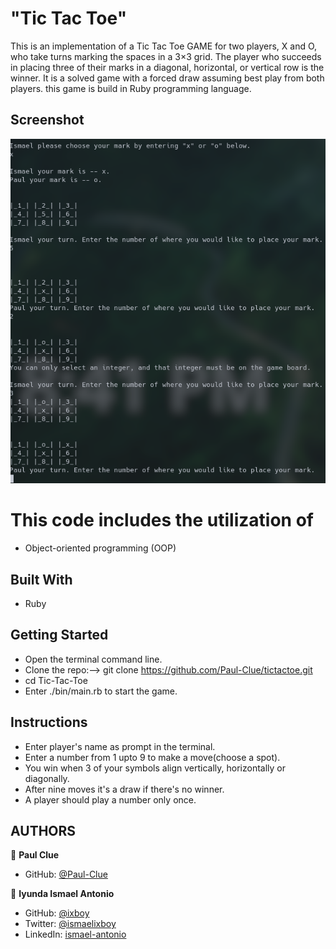 # "Tic Tac Toe"
 This is an implementation of a Tic Tac Toe GAME  for two players, X and O, who take turns marking the spaces in a 3×3 grid. The player who succeeds in placing three of their marks in a diagonal, horizontal, or vertical row is the winner. It is a solved game with a forced draw assuming best play from both players.
   this game is build in Ruby programming language.

## Screenshot
![](assets/screenshot.png)

# This code includes the utilization of 
- Object-oriented programming (OOP)

## Built With

- Ruby


## Getting Started

- Open the terminal command line.
- Clone the repo:--> git clone https://github.com/Paul-Clue/tictactoe.git
- cd Tic-Tac-Toe
- Enter ./bin/main.rb to start the game.

## Instructions
- Enter player's name as prompt in the terminal.
- Enter a number from 1 upto 9 to make a move(choose a spot).
- You win when 3 of your symbols align vertically, horizontally or diagonally.
- After nine moves it's a draw if there's no winner.
- A player should play a number only once.


## AUTHORS
👤 **Paul Clue**
- GitHub: [@Paul-Clue](https://github.com/Paul-Clue/) 

👤 **Iyunda Ismael Antonio**

- GitHub: [@ixboy](https://github.com/ixboy)
- Twitter: [@ismaelixboy](https://twitter.com/ismaelixboy)
- LinkedIn: [ismael-antonio](https://www.linkedin.com/in/ismael-antonio-0b7712114/)
